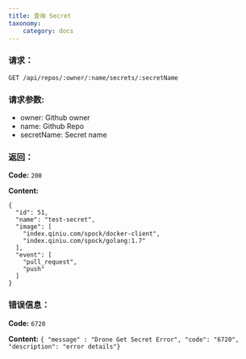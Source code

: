 ```yaml
---
title: 查询 Secret
taxonomy:
    category: docs
---
```


### 请求：

    GET /api/repos/:owner/:name/secrets/:secretName

### 请求参数:

- owner: Github owner
- name: Github Repo
- secretName: Secret name

### 返回：

**Code:** `200`

**Content:**

```
{
  "id": 51,
  "name": "test-secret",
  "image": [
    "index.qiniu.com/spock/docker-client",
    "index.qiniu.com/spock/golang:1.7"
  ],
  "event": [
    "pull_request",
    "push"
  ]
}
```	

### 错误信息：

**Code:** `6720`

**Content:** `{ "message" : "Drone Get Secret Error", "code": "6720", "description": "error details"}`
